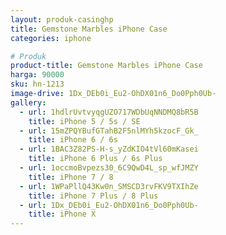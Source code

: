 ```yaml
---
layout: produk-casinghp
title: Gemstone Marbles iPhone Case
categories: iphone

# Produk
product-title: Gemstone Marbles iPhone Case
harga: 90000
sku: hn-1213
image-drive: 1Dx_DEb0i_Eu2-OhDX01n6_Do0Pph0Ub-
gallery:
  - url: 1hdlrUvtvyqgUZO717WDbUqNNDMQ8bR5B
    title: iPhone 5 / 5s / SE
  - url: 15mZPQYBufGTahB2F5nlMYh5kzocF_Gk_
    title: iPhone 6 / 6s
  - url: 1BAC3Z82PS-H-s_yZdKIO4tVl60mKasei
    title: iPhone 6 Plus / 6s Plus
  - url: 1occmoBvpezs30_6C9QwD4L_sp_wfJMZY
    title: iPhone 7 / 8
  - url: 1WPaPllQ43Kw0n_SMSCD3rvFKV9TXIhZe
    title: iPhone 7 Plus / 8 Plus
  - url: 1Dx_DEb0i_Eu2-OhDX01n6_Do0Pph0Ub-
    title: iPhone X
---
```

